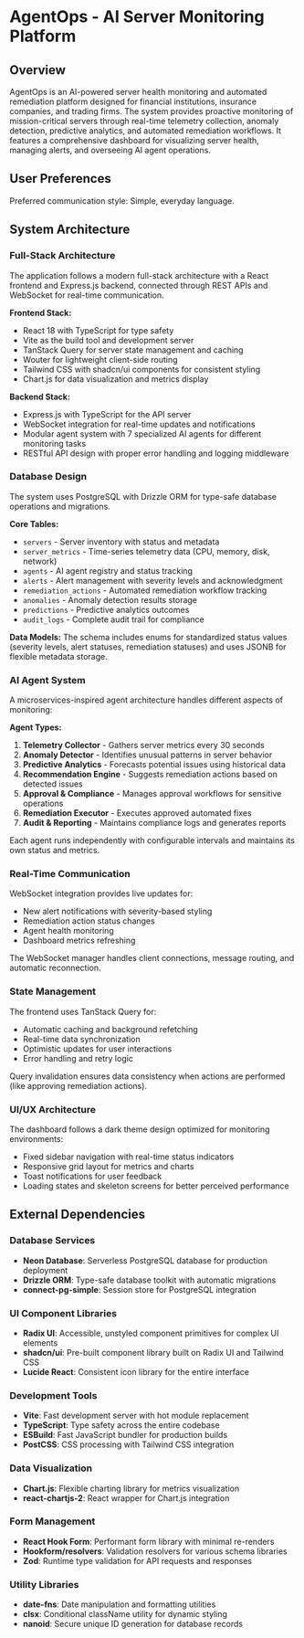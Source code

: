 # AgentOps - AI Server Monitoring Platform

## Overview

AgentOps is an AI-powered server health monitoring and automated remediation platform designed for financial institutions, insurance companies, and trading firms. The system provides proactive monitoring of mission-critical servers through real-time telemetry collection, anomaly detection, predictive analytics, and automated remediation workflows. It features a comprehensive dashboard for visualizing server health, managing alerts, and overseeing AI agent operations.

## User Preferences

Preferred communication style: Simple, everyday language.

## System Architecture

### Full-Stack Architecture
The application follows a modern full-stack architecture with a React frontend and Express.js backend, connected through REST APIs and WebSocket for real-time communication.

**Frontend Stack:**
- React 18 with TypeScript for type safety
- Vite as the build tool and development server
- TanStack Query for server state management and caching
- Wouter for lightweight client-side routing
- Tailwind CSS with shadcn/ui components for consistent styling
- Chart.js for data visualization and metrics display

**Backend Stack:**
- Express.js with TypeScript for the API server
- WebSocket integration for real-time updates and notifications
- Modular agent system with 7 specialized AI agents for different monitoring tasks
- RESTful API design with proper error handling and logging middleware

### Database Design
The system uses PostgreSQL with Drizzle ORM for type-safe database operations and migrations.

**Core Tables:**
- `servers` - Server inventory with status and metadata
- `server_metrics` - Time-series telemetry data (CPU, memory, disk, network)
- `agents` - AI agent registry and status tracking
- `alerts` - Alert management with severity levels and acknowledgment
- `remediation_actions` - Automated remediation workflow tracking
- `anomalies` - Anomaly detection results storage
- `predictions` - Predictive analytics outcomes
- `audit_logs` - Complete audit trail for compliance

**Data Models:**
The schema includes enums for standardized status values (severity levels, alert statuses, remediation statuses) and uses JSONB for flexible metadata storage.

### AI Agent System
A microservices-inspired agent architecture handles different aspects of monitoring:

**Agent Types:**
1. **Telemetry Collector** - Gathers server metrics every 30 seconds
2. **Anomaly Detector** - Identifies unusual patterns in server behavior
3. **Predictive Analytics** - Forecasts potential issues using historical data
4. **Recommendation Engine** - Suggests remediation actions based on detected issues
5. **Approval & Compliance** - Manages approval workflows for sensitive operations
6. **Remediation Executor** - Executes approved automated fixes
7. **Audit & Reporting** - Maintains compliance logs and generates reports

Each agent runs independently with configurable intervals and maintains its own status and metrics.

### Real-Time Communication
WebSocket integration provides live updates for:
- New alert notifications with severity-based styling
- Remediation action status changes
- Agent health monitoring
- Dashboard metrics refreshing

The WebSocket manager handles client connections, message routing, and automatic reconnection.

### State Management
The frontend uses TanStack Query for:
- Automatic caching and background refetching
- Real-time data synchronization
- Optimistic updates for user interactions
- Error handling and retry logic

Query invalidation ensures data consistency when actions are performed (like approving remediation actions).

### UI/UX Architecture
The dashboard follows a dark theme design optimized for monitoring environments:
- Fixed sidebar navigation with real-time status indicators
- Responsive grid layout for metrics and charts
- Toast notifications for user feedback
- Loading states and skeleton screens for better perceived performance

## External Dependencies

### Database Services
- **Neon Database**: Serverless PostgreSQL database for production deployment
- **Drizzle ORM**: Type-safe database toolkit with automatic migrations
- **connect-pg-simple**: Session store for PostgreSQL integration

### UI Component Libraries
- **Radix UI**: Accessible, unstyled component primitives for complex UI elements
- **shadcn/ui**: Pre-built component library built on Radix UI and Tailwind CSS
- **Lucide React**: Consistent icon library for the entire interface

### Development Tools
- **Vite**: Fast development server with hot module replacement
- **TypeScript**: Type safety across the entire codebase
- **ESBuild**: Fast JavaScript bundler for production builds
- **PostCSS**: CSS processing with Tailwind CSS integration

### Data Visualization
- **Chart.js**: Flexible charting library for metrics visualization
- **react-chartjs-2**: React wrapper for Chart.js integration

### Form Management
- **React Hook Form**: Performant form library with minimal re-renders
- **Hookform/resolvers**: Validation resolvers for various schema libraries
- **Zod**: Runtime type validation for API requests and responses

### Utility Libraries
- **date-fns**: Date manipulation and formatting utilities
- **clsx**: Conditional className utility for dynamic styling
- **nanoid**: Secure unique ID generation for database records